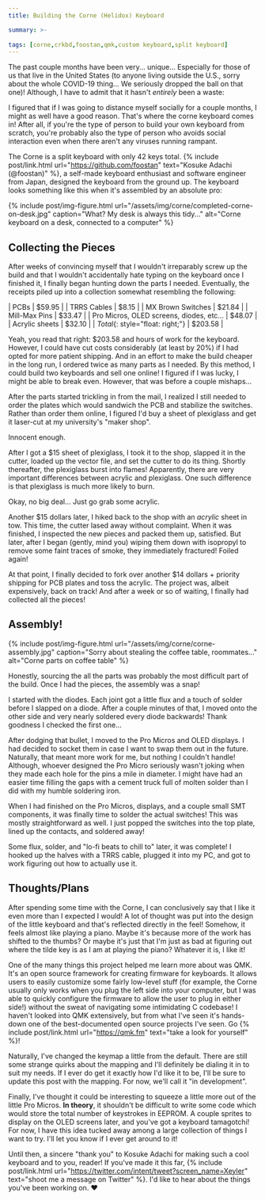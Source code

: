 ```yaml
---
title: Building the Corne (Helidox) Keyboard

summary: >-
  
tags: [corne,crkbd,foostan,qmk,custom keyboard,split keyboard]
---
```


The past couple months have been very... unique... Especially for those of us
that live in the United States (to anyone living outside the U.S., sorry about
the whole COVID-19 thing... We seriously dropped the ball on that one)!
Although, I have to admit that it hasn't _entirely_ been a waste:

I figured that if I was going to distance myself socially for a couple months,
I might as well have a good reason. That's where the corne keyboard comes in!
After all, if you're the type of person to build your own keyboard from
scratch, you're probably also the type of person who avoids social interaction
even when there aren't any viruses running rampant.

The Corne is a split keyboard with only 42 keys total. {% include
post/link.html url="https://github.com/foostan" text="Kosuke Adachi (@foostan)"
%}, a self-made keyboard enthusiast and software engineer from Japan, designed
the keyboard from the ground up. The keyboard looks something like this when
it's assembled by an absolute pro:

{% include post/img-figure.html
	url="/assets/img/corne/completed-corne-on-desk.jpg"
	caption="What? My desk is always this tidy..."
	alt="Corne keyboard on a desk, connected to a computer"
%}

## Collecting the Pieces

After weeks of convincing myself that I wouldn't irreparably screw up the
build and that I wouldn't accidentally hate typing on the keyboard once I
finished it, I finally began hunting down the parts I needed. Eventually, the
receipts piled up into a collection somewhat resembling the following:

| PCBs                                     | $59.95  |
| TRRS Cables                              |  $8.15  |
| MX Brown Switches                        | $21.84  |
| Mill-Max Pins                            | $33.47  |
| Pro Micros, OLED screens, diodes, etc... | $48.07  |
| Acrylic sheets                           | $32.10  |
| *Total*{: style="float: right;"}         | $203.58 |

Yeah, you read that right: $203.58 and hours of work for the keyboard. However,
I could have cut costs considerably (at least by 20%) if I had opted for more
patient shipping. And in an effort to make the build cheaper in the long run, I
ordered twice as many parts as I needed. By this method, I could build two
keyboards and sell one online! I figured if I was lucky, I might be able to
break even. However, that was before a couple mishaps...

After the parts started trickling in from the mail, I realized I still needed
to order the plates which would sandwich the PCB and stabilize the switches.
Rather than order them online, I figured I'd buy a sheet of plexiglass and get
it laser-cut at my university's "maker shop". 

Innocent enough.

After I got a $15 sheet of plexiglass, I took it to the shop, slapped it in the
cutter, loaded up the vector file, and set the cutter to do its thing. Shortly
thereafter, the plexiglass burst into flames! Apparently, there are very
important differences between acrylic and plexiglass. One such difference is
that plexiglass is much more likely to burn.

Okay, no big deal... Just go grab some acrylic.

Another $15 dollars later, I hiked back to the shop with an *acrylic* sheet in
tow. This time, the cutter lased away without complaint. When it was finished,
I inspected the new pieces and packed them up, satisfied. But later, after I
began (gently, mind you) wiping them down with isopropyl to remove some faint
traces of smoke, they immediately fractured! Foiled again!

At that point, I finally decided to fork over another $14 dollars + priority
shipping for PCB plates and toss the acrylic. The project was, albeit
expensively, back on track! And after a week or so of waiting, I finally had
collected all the pieces!

## Assembly!

{% include post/img-figure.html
	url="/assets/img/corne/corne-assembly.jpg"
	caption="Sorry about stealing the coffee table, roommates..."
	alt="Corne parts on coffee table"
%}

Honestly, sourcing the all the parts was probably the most difficult part of
the build. Once I had the pieces, the assembly was a snap! 

I started with the diodes. Each joint got a little flux and a touch of solder
before I slapped on a diode. After a couple minutes of that, I moved onto the
other side and very nearly soldered every diode backwards! Thank goodness I
checked the first one...

After dodging that bullet, I moved to the Pro Micros and OLED displays. I had
decided to socket them in case I want to swap them out in the future.
Naturally, that meant more work for me, but nothing I couldn't handle!
Although, whoever designed the Pro Micro seriously wasn't joking when they made
each hole for the pins a mile in diameter. I might have had an easier time
filling the gaps with a cement truck full of molten solder than I did with my
humble soldering iron.

When I had finished on the Pro Micros, displays, and a couple small SMT
components, it was finally time to solder the actual switches! This was mostly
straightforward as well. I just popped the switches into the top plate, lined
up the contacts, and soldered away!

Some flux, solder, and "lo-fi beats to chill to" later, it was complete! I
hooked up the halves with a TRRS cable, plugged it into my PC, and got to work
figuring out how to actually use it.

## Thoughts/Plans

After spending some time with the Corne, I can conclusively say that I like it
even more than I expected I would! A lot of thought was put into the design of
the little keyboard and that's reflected directly in the feel! Somehow, it
feels almost like playing a piano. Maybe it's because more of the work has
shifted to the thumbs? Or maybe it's just that I'm just as bad at figuring out
where the tilde key is as I am at playing the piano? Whatever it is, I like it!

One of the many things this project helped me learn more about was QMK. It's an
open source framework for creating firmware for keyboards. It allows users to
easily customize some fairly low-level stuff (for example, the Corne usually
only works when you plug the left side into your computer, but I was able to
quickly configure the firmware to allow the user to plug in either side!)
without the sweat of navigating some intimidating C codebase! I haven't looked
into QMK extensively, but from what I've seen it's hands-down one of the
best-documented open source projects I've seen. Go {% include post/link.html
url="https://qmk.fm" text="take a look for yourself" %}!

Naturally, I've changed the keymap a little from the default. There are still
some strange quirks about the mapping and I'll definitely be dialing it in to
suit my needs. If I ever do get it exactly how I'd like it to be, I'll be sure
to update this post with the mapping. For now, we'll call it "in development".

Finally, I've thought it could be interesting to squeeze a little more out of
the little Pro Micros. **In theory**, it shouldn't be difficult to write some
code which would store the total number of keystrokes in EEPROM. A couple
sprites to display on the OLED screens later, and you've got a keyboard
tamagotchi! For now, I have this idea tucked away among a large collection of
things I want to try. I'll let you know if I ever get around to it!

Until then, a sincere "thank you" to Kosuke Adachi for making such a cool
keyboard and to you, reader! If you've made it this far, {% include
post/link.html url="https://twitter.com/intent/tweet?screen_name=Xeyler"
text="shoot me a message on Twitter" %}. I'd like to hear about the things
you've been working on. ❤️
